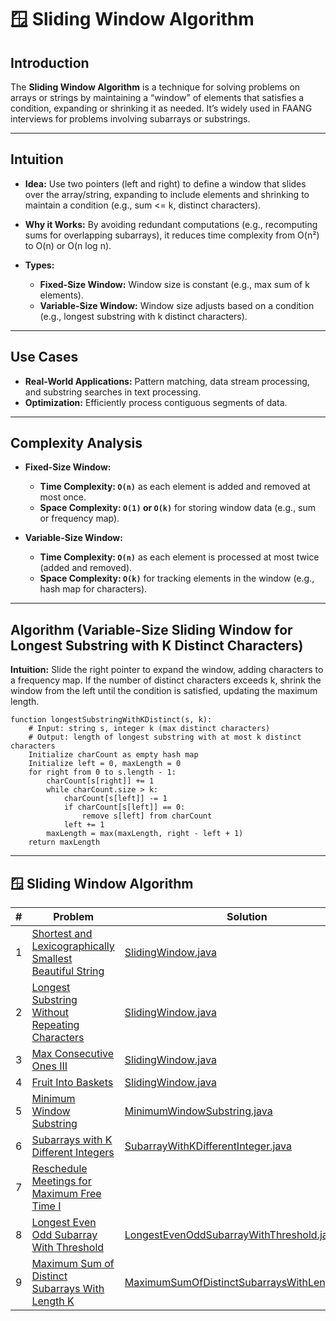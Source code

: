 # 🪟 Sliding Window Algorithm

## Introduction

The **Sliding Window Algorithm** is a technique for solving problems on arrays or strings by maintaining a “window” of
elements that satisfies a condition, expanding or shrinking it as needed. It’s widely used in FAANG interviews for
problems involving subarrays or substrings.

---

## Intuition

- **Idea:** Use two pointers (left and right) to define a window that slides over the array/string, expanding to include
  elements and shrinking to maintain a condition (e.g., sum <= k, distinct characters).

- **Why it Works:** By avoiding redundant computations (e.g., recomputing sums for overlapping subarrays), it reduces
  time complexity from O(n²) to O(n) or O(n log n).

- **Types:**
    - **Fixed-Size Window:** Window size is constant (e.g., max sum of k elements).
    - **Variable-Size Window:** Window size adjusts based on a condition (e.g., longest substring with k distinct
      characters).

---

## Use Cases

- **Real-World Applications:** Pattern matching, data stream processing, and substring searches in text processing.
- **Optimization:** Efficiently process contiguous segments of data.

---

## Complexity Analysis

- **Fixed-Size Window:**
    - **Time Complexity: `O(n)`** as each element is added and removed at most once.
    - **Space Complexity: `O(1)` or `O(k)`** for storing window data (e.g., sum or frequency map).

- **Variable-Size Window:**
    - **Time Complexity: `O(n)`** as each element is processed at most twice (added and removed).
    - **Space Complexity: `O(k)`** for tracking elements in the window (e.g., hash map for characters).

---

## Algorithm (Variable-Size Sliding Window for Longest Substring with K Distinct Characters)

**Intuition:** Slide the right pointer to expand the window, adding characters to a frequency map. If the number of
distinct
characters exceeds k, shrink the window from the left until the condition is satisfied, updating the maximum length.

```
function longestSubstringWithKDistinct(s, k):
    # Input: string s, integer k (max distinct characters)
    # Output: length of longest substring with at most k distinct characters
    Initialize charCount as empty hash map
    Initialize left = 0, maxLength = 0
    for right from 0 to s.length - 1:
        charCount[s[right]] += 1
        while charCount.size > k:
            charCount[s[left]] -= 1
            if charCount[s[left]] == 0:
                remove s[left] from charCount
            left += 1
        maxLength = max(maxLength, right - left + 1)
    return maxLength
```

---

## 🪟 Sliding Window Algorithm

| # | Problem                                                                                                                                                         | Solution                                                                                                                    |
|---|-----------------------------------------------------------------------------------------------------------------------------------------------------------------|-----------------------------------------------------------------------------------------------------------------------------|
| 1 | [Shortest and Lexicographically Smallest Beautiful String](https://leetcode.com/problems/shortest-and-lexicographically-smallest-beautiful-string/description/) | [SlidingWindow.java](./SlidingWindow.java)                                                                                  |
| 2 | [Longest Substring Without Repeating Characters](https://leetcode.com/problems/longest-substring-without-repeating-characters/description/)                     | [SlidingWindow.java](./SlidingWindow.java)                                                                                  |
| 3 | [Max Consecutive Ones III](https://leetcode.com/problems/max-consecutive-ones-iii/description/)                                                                 | [SlidingWindow.java](./SlidingWindow.java)                                                                                  |
| 4 | [Fruit Into Baskets](https://leetcode.com/problems/fruit-into-baskets/description/)                                                                             | [SlidingWindow.java](./SlidingWindow.java)                                                                                  |
| 5 | [Minimum Window Substring](https://leetcode.com/problems/minimum-window-substring/)                                                                             | [MinimumWindowSubstring.java](./twoPointerAndSlidingWindow/MinimumWindowSubstring.java)                                     |
| 6 | [Subarrays with K Different Integers](https://leetcode.com/problems/subarrays-with-k-different-integers/)                                                       | [SubarrayWithKDifferentInteger.java](./twoPointerAndSlidingWindow/SubarrayWithKDifferentInteger.java)                       |
| 7 | [Reschedule Meetings for Maximum Free Time I](https://leetcode.com/problems/reschedule-meetings-for-maximum-free-time-i/)                                       |                                                                                                                             |                                                                                                      |
| 8 | [Longest Even Odd Subarray With Threshold](https://leetcode.com/problems/longest-even-odd-subarray-with-threshold/)                                             | [LongestEvenOddSubarrayWithThreshold.java](./twoPointerAndSlidingWindow/LongestEvenOddSubarrayWithThreshold.java)           |
| 9 | [Maximum Sum of Distinct Subarrays With Length K](https://leetcode.com/problems/maximum-sum-of-distinct-subarrays-with-length-k/)                               | [MaximumSumOfDistinctSubarraysWithLengthK.java](./twoPointerAndSlidingWindow/MaximumSumOfDistinctSubarraysWithLengthK.java) |